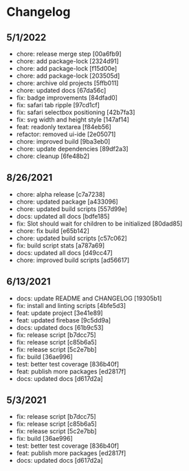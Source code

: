 # Changelog

## 5/1/2022

-   chore: release merge step [00a6fb9]
-   chore: add package-lock [2324d91]
-   chore: add package-lock [f15d00e]
-   chore: add package-lock [203505d]
-   chore: archive old projects [5ffb011]
-   chore: updated docs [67da56c]
-   fix: badge improvements [84dfad0]
-   fix: safari tab ripple [97cd1cf]
-   fix: safari selectbox positioning [42b7fa3]
-   fix: svg width and height style [147af14]
-   feat: readonly textarea [f84eb56]
-   refactor: removed ui-ide [2e05071]
-   chore: improved build [9ba3eb0]
-   chore: update dependencies [89df2a3]
-   chore: cleanup [6fe48b2]

## 8/26/2021

-   chore: alpha release [c7a7238]
-   chore: updated package [a433096]
-   chore: updated build scripts [557d99e]
-   docs: updated all docs [bdfe185]
-   fix: Slot should wait for children to be initialized [80dad85]
-   chore: fix build [e65b142]
-   chore: updated build scripts [c57c062]
-   fix: build script stats [a787a69]
-   docs: updated all docs [d49cc47]
-   chore: improved build scripts [ad56617]

## 6/13/2021

-   docs: update README and CHANGELOG [19305b1]
-   fix: install and linting scripts [4bfe5d3]
-   feat: update project [3e41e89]
-   feat: updated firebase [9c5dd9a]
-   docs: updated docs [61b9c53]
-   fix: release script [b7dcc75]
-   fix: release script [c85b6a5]
-   fix: release script [5c2e7bb]
-   fix: build [36ae996]
-   test: better test coverage [836b40f]
-   feat: publish more packages [ed2817f]
-   docs: updated docs [d617d2a]

## 5/3/2021

-   fix: release script [b7dcc75]
-   fix: release script [c85b6a5]
-   fix: release script [5c2e7bb]
-   fix: build [36ae996]
-   test: better test coverage [836b40f]
-   feat: publish more packages [ed2817f]
-   docs: updated docs [d617d2a]
